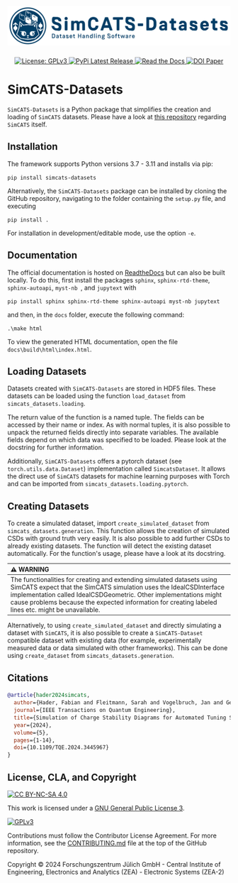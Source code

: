 <h1 align="center">
  <img src="https://raw.githubusercontent.com/f-hader/SimCATS-Datasets/main/SimCATS-Datasets_symbol.svg" alt="SimCATS logo">
  <br>
</h1>

<div align="center">
  <a href="https://github.com/f-hader/SimCATS-Datasets/blob/main/LICENSE">
    <img src="https://img.shields.io/badge/License-GPLv3-blue.svg" alt="License: GPLv3"/>
  </a>
  <a href="https://pypi.org/project/simcats-datasets/">
    <img src="https://img.shields.io/pypi/v/simcats-datasets.svg" alt="PyPi Latest Release"/>
  </a>
  <a href="https://simcats-datasets.readthedocs.io/en/latest/">
    <img src="https://img.shields.io/readthedocs/simcats-datasets" alt="Read the Docs"/>
  </a>
  <a href="https://doi.org/10.1109/TQE.2024.3445967">
    <img src="https://img.shields.io/badge/DOI (SimCATS Paper)-10.1109/TQE.2024.3445967-007ec6.svg" alt="DOI Paper"/>
  </a>
</div>

# SimCATS-Datasets

`SimCATS-Datasets` is a Python package that simplifies the creation and loading of `SimCATS` datasets. Please have a look at 
[this repository](https://github.com/f-hader/SimCATS) regarding `SimCATS` itself.

## Installation

The framework supports Python versions 3.7 - 3.11 and installs via pip:
```
pip install simcats-datasets
```

Alternatively, the `SimCATS-Datasets` package can be installed by cloning the GitHub repository, navigating to the
folder containing the `setup.py` file, and executing
```
pip install .
```

For installation in development/editable mode, use the option `-e`.

<!-- start sec:documentation -->
## Documentation

The official documentation is hosted on [ReadtheDocs](https://simcats-datasets.readthedocs.io) but can also be built
locally. To do this, first install the packages `sphinx`, `sphinx-rtd-theme`, `sphinx-autoapi`, `myst-nb `, and 
`jupytext` with

```
pip install sphinx sphinx-rtd-theme sphinx-autoapi myst-nb jupytext
```

and then, in the `docs` folder, execute the following command:

```
.\make html
```

To view the generated HTML documentation, open the file `docs\build\html\index.html`.
<!-- end sec:documentation -->


## Loading Datasets

Datasets created with `SimCATS-Datasets` are stored in HDF5 files. These datasets can be loaded using the function 
`load_dataset` from `simcats_datasets.loading`.

The return value of the function is a named tuple. The fields can be accessed by their name or index. As with normal
tuples, it is also possible to unpack the returned fields directly into separate variables. The available fields 
depend on which data was specified to be loaded. Please look at the docstring for further information.

Additionally, `SimCATS-Datasets` offers a pytorch dataset (see `torch.utils.data.Dataset`) implementation called 
`SimcatsDataset`. It allows the direct use of `SimCATS` datasets for machine learning purposes with Torch and can be 
imported from `simcats_datasets.loading.pytorch`.

## Creating Datasets

To create a simulated dataset, import `create_simulated_dataset` from `simcats_datasets.generation`. This function
allows the creation of simulated CSDs with ground truth very easily. It is also possible to add further CSDs to already
existing datasets. The function will detect the existing dataset automatically. For the function's usage, please have a
look at its docstring. 

| :warning: WARNING                                                                                                                                                                                                                                                                                                        |
|:-------------------------------------------------------------------------------------------------------------------------------------------------------------------------------------------------------------------------------------------------------------------------------------------------------------------------|
| The functionalities for creating and extending simulated datasets using SimCATS expect that the SimCATS simulation uses the IdealCSDInterface implementation called IdealCSDGeometric. Other implementations might cause problems because the expected information for creating labeled lines etc. might be unavailable. |  


Alternatively, to using `create_simulated_dataset` and directly simulating a dataset with `SimCATS`, it is also possible 
to create a `SimCATS-Dataset` compatible dataset with existing data (for example, experimentally measured data or data 
simulated with other frameworks). This can be done using `create_dataset` from `simcats_datasets.generation`.

## Citations

```bibtex
@article{hader2024simcats,
  author={Hader, Fabian and Fleitmann, Sarah and Vogelbruch, Jan and Geck, Lotte and Waasen, Stefan van},
  journal={IEEE Transactions on Quantum Engineering}, 
  title={Simulation of Charge Stability Diagrams for Automated Tuning Solutions (SimCATS)}, 
  year={2024},
  volume={5},
  pages={1-14},
  doi={10.1109/TQE.2024.3445967}
}
```

## License, CLA, and Copyright

[![CC BY-NC-SA 4.0][gplv3-shield]][gplv3]

This work is licensed under a
[GNU General Public License 3][gplv3].

[![GPLv3][gplv3-image]][gplv3]

[gplv3]: https://www.gnu.org/licenses/gpl-3.0.html
[gplv3-image]: https://www.gnu.org/graphics/gplv3-127x51.png
[gplv3-shield]: https://img.shields.io/badge/License-GPLv3-blue.svg

Contributions must follow the Contributor License Agreement. For more information, see the [CONTRIBUTING.md](https://github.com/f-hader/SimCATS-Datasets/blob/main/CONTRIBUTING.md) file at the top of the GitHub repository.

Copyright © 2024 Forschungszentrum Jülich GmbH - Central Institute of Engineering, Electronics and Analytics (ZEA) - Electronic Systems (ZEA-2)
